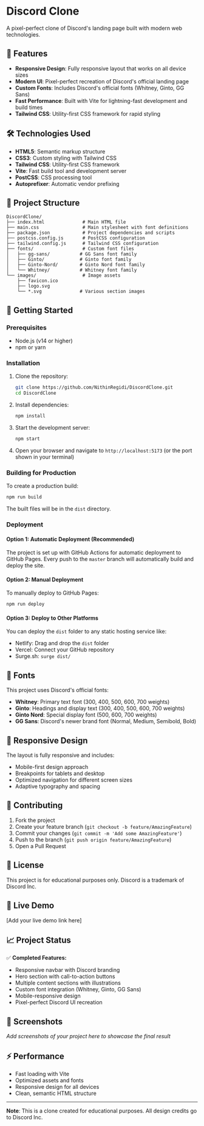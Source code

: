 # Discord Clone

A pixel-perfect clone of Discord's landing page built with modern web technologies.

## 🚀 Features

- **Responsive Design**: Fully responsive layout that works on all device sizes
- **Modern UI**: Pixel-perfect recreation of Discord's official landing page
- **Custom Fonts**: Includes Discord's official fonts (Whitney, Ginto, GG Sans)
- **Fast Performance**: Built with Vite for lightning-fast development and build times
- **Tailwind CSS**: Utility-first CSS framework for rapid styling

## 🛠️ Technologies Used

- **HTML5**: Semantic markup structure
- **CSS3**: Custom styling with Tailwind CSS
- **Tailwind CSS**: Utility-first CSS framework
- **Vite**: Fast build tool and development server
- **PostCSS**: CSS processing tool
- **Autoprefixer**: Automatic vendor prefixing

## 📁 Project Structure

```
DiscordClone/
├── index.html              # Main HTML file
├── main.css                # Main stylesheet with font definitions
├── package.json            # Project dependencies and scripts
├── postcss.config.js       # PostCSS configuration
├── tailwind.config.js      # Tailwind CSS configuration
├── fonts/                  # Custom font files
│   ├── gg-sans/           # GG Sans font family
│   ├── Ginto/             # Ginto font family
│   ├── Ginto-Nord/        # Ginto Nord font family
│   └── Whitney/           # Whitney font family
└── images/                 # Image assets
    ├── favicon.ico
    ├── logo.svg
    └── *.svg              # Various section images
```

## 🚀 Getting Started

### Prerequisites

- Node.js (v14 or higher)
- npm or yarn

### Installation

1. Clone the repository:
   ```bash
   git clone https://github.com/NithinRegidi/DiscordClone.git
   cd DiscordClone
   ```

2. Install dependencies:
   ```bash
   npm install
   ```

3. Start the development server:
   ```bash
   npm start
   ```

4. Open your browser and navigate to `http://localhost:5173` (or the port shown in your terminal)

### Building for Production

To create a production build:

```bash
npm run build
```

The built files will be in the `dist` directory.

### Deployment

#### Option 1: Automatic Deployment (Recommended)
The project is set up with GitHub Actions for automatic deployment to GitHub Pages. Every push to the `master` branch will automatically build and deploy the site.

#### Option 2: Manual Deployment
To manually deploy to GitHub Pages:

```bash
npm run deploy
```

#### Option 3: Deploy to Other Platforms
You can deploy the `dist` folder to any static hosting service like:
- Netlify: Drag and drop the `dist` folder
- Vercel: Connect your GitHub repository
- Surge.sh: `surge dist/`

## 🎨 Fonts

This project uses Discord's official fonts:

- **Whitney**: Primary text font (300, 400, 500, 600, 700 weights)
- **Ginto**: Headings and display text (300, 400, 500, 600, 700 weights)
- **Ginto Nord**: Special display font (500, 600, 700 weights)
- **GG Sans**: Discord's newer brand font (Normal, Medium, Semibold, Bold)

## 📱 Responsive Design

The layout is fully responsive and includes:
- Mobile-first design approach
- Breakpoints for tablets and desktop
- Optimized navigation for different screen sizes
- Adaptive typography and spacing

## 🤝 Contributing

1. Fork the project
2. Create your feature branch (`git checkout -b feature/AmazingFeature`)
3. Commit your changes (`git commit -m 'Add some AmazingFeature'`)
4. Push to the branch (`git push origin feature/AmazingFeature`)
5. Open a Pull Request

## 📄 License

This project is for educational purposes only. Discord is a trademark of Discord Inc.

## 🔗 Live Demo

[Add your live demo link here]

## 📈 Project Status

✅ **Completed Features:**
- Responsive navbar with Discord branding
- Hero section with call-to-action buttons
- Multiple content sections with illustrations
- Custom font integration (Whitney, Ginto, GG Sans)
- Mobile-responsive design
- Pixel-perfect Discord UI recreation

## 🌟 Screenshots

*Add screenshots of your project here to showcase the final result*

## ⚡ Performance

- Fast loading with Vite
- Optimized assets and fonts
- Responsive design for all devices
- Clean, semantic HTML structure

---

**Note**: This is a clone created for educational purposes. All design credits go to Discord Inc.
